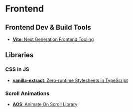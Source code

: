 # Frontend

## Frontend Dev & Build Tools

- [**Vite**: Next Generation Frontend Tooling](https://vitejs.dev)


## Libraries

### CSS in JS
- [**vanilla-extract**: Zero-runtime Stylesheets in TypeScript](https://vanilla-extract.style)

### Scroll Animations
- [**AOS**: Animate On Scroll Library](https://michalsnik.github.io/aos/)